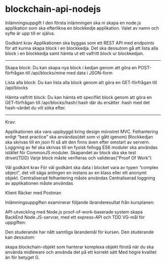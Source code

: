 # blockchain-api-nodejs

Inlämningsuppgift
I den första inlämningen ska ni skapa en node.js applikation som ska efterlikna en blockkedje applikation. Valet av namn och syfte är upp till er själva.

Godkänt krav
Applikationen ska byggas som ett REST API med endpoints för att kunna skapa block i en blockkedja. Det ska dessutom gå att lista alla block i en blockkedja samt hämta ut ett valfritt block ur blockkedjan.

---

Skapa block:
Du kan skapa nya block i kedjan genom att göra en POST-förfrågan till /api/blocks/mine med data i JSON-form

Lista alla block:
Du kan lista alla block genom att göra en GET-förfrågan till /api/blocks

Hämta valfritt block:
Du kan hämta ett specifikt block genom att göra en GET-förfrågan till /api/blocks/hash/:hash där du ersätter :hash med det hash-värdet du vill söka efter.

---

Krav:

Applikationen ska vara uppbyggd kring design mönstret MVC.
Felhantering enligt “best practice” ska användas(det som vi gått igenom)
Blockkedjan ska skrivas till en json fil så att den finns även efter omstart av servern.
Loggning av fel ska skrivas till en fysisk fellogg
ES6 moduler ska användas istället för CommonJS moduler.
Skapandet av block ska ske test drivet(TDD)
Varje block måste verifieras och valideras(“Proof Of Work”)

Väl godkänt krav
För väl godkänt ska data i blocket vara av typen “complex object”, det vill säga antingen en instans av en klass eller ett anonymt objekt.
Centraliserad felhantering måste användas
Centraliserad loggning av applikationen måste användas

Klient
Räcker med Postman

Inlämningsuppgiften examinerar följande läranderesultat från kursplanen:

API-utveckling med Node.js
proof-of-work-baserade system
skapa BackEnd Node.JS-servrar, med ett express-API och TDD
VG-mål för uppgiften:

Den studerande har nått samtliga lärandemål för kursen. Den studerande kan dessutom:

skapa blockchain-objekt som hanterar komplexa objekt
förstå när du ska använda midleware och använda det på ett korrekt sätt
Med högre kvalitet än för betyget G.
